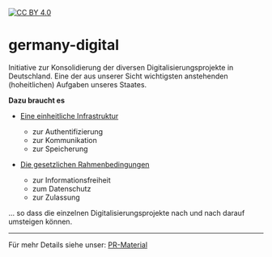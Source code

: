 [![CC BY 4.0][cc-by-shield]][cc-by]

# germany-digital

Initiative zur Konsolidierung der diversen Digitalisierungsprojekte in Deutschland.
Eine der aus unserer Sicht wichtigsten anstehenden (hoheitlichen) Aufgaben unseres 
Staates. 

**Dazu braucht es**

- [Eine einheitliche Infrastruktur](https://github.com/germany-digital/gti)

  - zur Authentifizierung
  - zur Kommunikation
  - zur Speicherung

- [Die gesetzlichen Rahmenbedingungen](https://github.com/germany-digital/gdg)

  - zur Informationsfreiheit
  - zum Datenschutz
  - zur Zulassung

... so dass die einzelnen Digitalisierungsprojekte nach und nach darauf umsteigen können. 

_____
Für mehr Details siehe unser: [PR-Material](https://github.com/germany-digital/pr) 

<!------------------------- external links ------------------------->

[cc-by]: http://creativecommons.org/licenses/by/4.0/
[cc-by-image]: https://i.creativecommons.org/l/by/4.0/88x31.png
[cc-by-shield]: https://img.shields.io/badge/License-CC%20BY%204.0-lightgrey.svg

